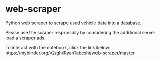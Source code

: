 # web-scraper
Python web scraper to scrape used vehicle data into a database.

Please use the scraper responsibly by considering the additional server load a scraper ads.  

To interact with the notebook, click the link below:
https://mybinder.org/v2/gh/RyanTabeshi/web-scraper/master
